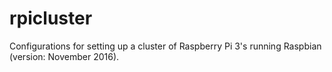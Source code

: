 # rpicluster
Configurations for setting up a cluster of Raspberry Pi 3's running Raspbian (version: November 2016).
